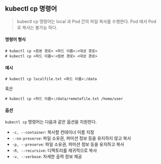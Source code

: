 ## kubectl cp 명령어

> kubectl cp 명령어는 local 과 Pod 간의 파일 복사를 수행한다. Pod 에서 Pod 로 복사는 불가능 하다.

#### 명령어 형식

```
# kubectl cp <원본 경로> <파드 이름>:<대상 경로>
# kubectl cp <파드 이름>:<원본 경로> <대상 경로>
```



#### 예시

```
# kubectl cp localfile.txt <파드 이름>:/data
```

혹은

```
# kubectl cp <파드 이름>:/data/remotefile.txt /home/user
```



#### 옵션

`kubectl cp` 명령어는 다음과 같은 옵션을 지원한다.

- `-c, --container`: 복사할 컨테이너 이름 지정
- `--no-preserve`: 파일 소유권, 퍼미션 정보 등을 유지하지 않고 복사
- `-p, --preserve`: 파일 소유권, 퍼미션 정보 등을 유지하고 복사
- `-R, --recursive`: 디렉토리를 재귀적으로 복사
- `-v, --verbose`: 자세한 출력 정보 제공